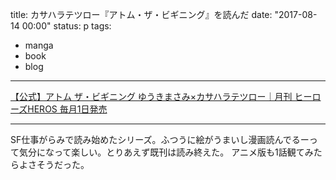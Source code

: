 title: カサハラテツロー『アトム・ザ・ビギニング』を読んだ
date: "2017-08-14 00:00"
status: p
tags:
- manga
- book
- blog
---

[【公式】アトム ザ・ビギニング ゆうきまさみ×カサハラテツロー｜月刊 ヒーローズHEROS 毎月1日発売](http://www.heros-web.com/works/atom/)

---

SF仕事がらみで読み始めたシリーズ。ふつうに絵がうまいし漫画読んでるーって気分になって楽しい。とりあえず既刊は読み終えた。
アニメ版も1話観てみたらよさそうだった。
